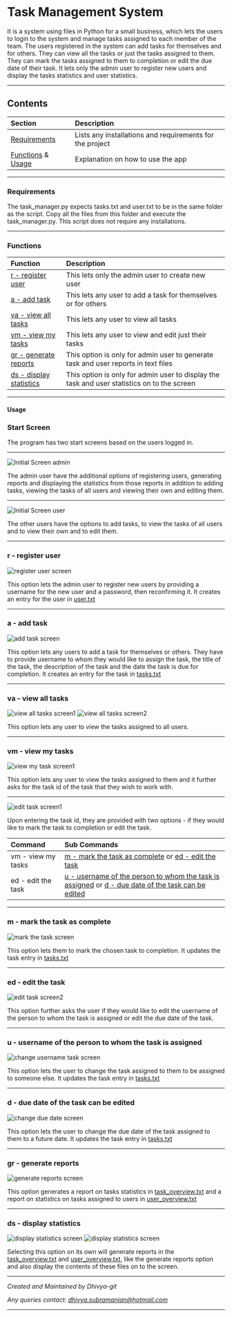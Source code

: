 # Task Management System
It is a system using files in Python for a small business, which lets the users to login to the system and manage tasks assigned to each member of the team. The users registered in the system can add tasks for themselves and for others. They can view all the tasks or just the tasks assigned to them. They can mark the tasks assigned to them to completion or edit the due date of their task. It lets only the admin user to register new users and display the tasks statistics and user statistics.

---
## Contents
| Section | Description |
| :--- | :--- |
| [Requirements](#requirements) | Lists any installations and requirements for the project |
| [Functions](#functions) & [Usage](#usage) | Explanation on how to use the app |

---
### **Requirements**
The task_manager.py expects tasks.txt and user.txt to be in the same folder as the script. Copy all the files from this folder and execute the task_manager.py. This script does not require any installations.

---
### **Functions**
| Function | Description |
| :--- | :--- |
| [r - register user](#r---register-user) | This lets only the admin user to create new user|
| [a - add task](#a---add-task) | This lets any user to add a task for themselves or for others |
| [va - view all tasks](#va---view-all-tasks) | This lets any user to view all tasks |
| [vm - view my tasks](#vm---view-my-tasks) | This lets any user to view and edit just their tasks |
| [gr - generate reports](#gr---generate-reports) | This option is only for admin user to generate task and user reports in text files|
| [ds - display statistics](#ds---display-statistics) | This option is only for admin user to display the task and user statistics on to the screen |

---
#### **Usage**
### Start Screen
The program has two start screens based on the users logged in.

---
![Initial Screen admin](images/admin_start_screen.PNG)

The admin user have the additional options of registering users, generating reports and displaying the statistics from those reports in addition to adding tasks, viewing the tasks of all users and viewing their own and editing them.

---
![Initial Screen user](images/user_start_screen.PNG)

The other users have the options to add tasks, to view the tasks of all users and to view their own and to edit them.

---
### r - register user
![register user screen](images/register_user.PNG)

This option lets the admin user to register new users by providing a username for the new user and a password, then reconfirming it. It creates an entry for the user in [user.txt](user.txt)

---
### a - add task
![add task screen](images/add_task.PNG)

This option lets any users to add a task for themselves or others. They have to provide username to whom they would like to assign the task, the title of the task, the description of the task and the date the task is due for completion. It creates an entry for the task in [tasks.txt](tasks.txt)

---
### va - view all tasks
![view all tasks screen1](images/view_all1.PNG)
![view all tasks screen2](images/view_all2.PNG)

This option lets any user to view the tasks assigned to all users.

---
### vm - view my tasks
![view my task screen1](images/view_mine.PNG)

This option lets any user to view the tasks assigned to them and it further asks for the task id of the task that they wish to work with.

---
![edit task screen1](images/edit_task1.png)

Upon entering the task id, they are provided with two options - if they would like to mark the task to completion or edit the task.

| Command | Sub Commands | 
| :--- | :--- |
| vm - view my tasks | [m - mark the task as complete](#m---mark-the-task-as-complete) or [ed - edit the task](#ed---edit-the-task) | 
| ed - edit the task | [u - username  of the person to whom the task is assigned](#u---username-of-the-person-to-whom-the-task-is-assigned) or [d - due date of the task can be edited](#d---due-date-of-the-task-can-be-edited) |

---
### m - mark the task as complete
![mark the task screen](images/mark_complete.PNG)

This option lets them to mark the chosen task to completion. It updates the task entry in [tasks.txt](tasks.txt)

---
### ed - edit the task
![edit task screen2](images/edit_task2.PNG)

This option further asks the user if they would like to edit the username of the person to whom the task is assigned or edit the due date of the task.

---
### u - username  of the person to whom the task is assigned
![change username task screen](images/task_user_update.PNG)

This option lets the user to change the task assigned to them to be assigned to someone else. It updates the task entry in [tasks.txt](tasks.txt)

---
### d - due date of the task can be edited
![change due date screen](images/change_duedate_task.PNG)

This option lets the user to change the due date of the task assigned to them to a future date. It updates the task entry in [tasks.txt](tasks.txt)

---
### gr - generate reports
![generate reports screen](images/generate_report.PNG)

This option generates a report on tasks statistics in [task_overview.txt](task_overview.txt) and a report on statistics on tasks assigned to users in [user_overview.txt](user_overview.txt)

---
### ds - display statistics
![display statistics screen](images/display_statistics1.PNG)
![display statistics screen](images/display_statistics2.PNG)

Selecting this option on its own will generate reports in the [task_overview.txt](task_overview.txt) and [user_overview.txt](user_overview.txt), like the generate reports option and also display the contents of these files on to the screen.

---

*Created and Maintained by Dhivya-git*

*Any queries contact: dhivya.subramanian@hotmail.com*

---